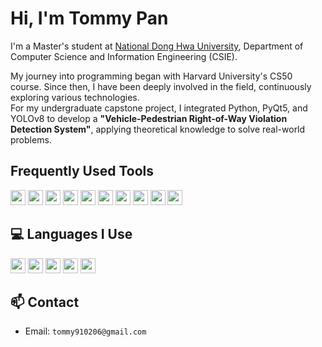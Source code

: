 #  Hi, I'm Tommy Pan

I'm a Master's student at [National Dong Hwa University](https://www.ndhu.edu.tw/), Department of Computer Science and Information Engineering (CSIE).

My journey into programming began with Harvard University's CS50 course. Since then, I have been deeply involved in the field, continuously exploring various technologies.  
For my undergraduate capstone project, I integrated Python, PyQt5, and YOLOv8 to develop a **"Vehicle-Pedestrian Right-of-Way Violation Detection System"**, applying theoretical knowledge to solve real-world problems.


##  Frequently Used Tools

<span>
  <img src="https://img.shields.io/badge/Cursor-27272A?style=flat" height="24"/>
  <img src="https://img.shields.io/badge/VSCode-007ACC?logo=visualstudiocode&logoColor=white" height="24"/>
  <img src="https://img.shields.io/badge/PyQt5-41CD52?logo=qt&logoColor=white" height="24"/>
  <img src="https://img.shields.io/badge/Windsurf-1E90FF?style=flat&logoColor=white&logo=windy" height="24"/>
  <img src="https://img.shields.io/badge/Perplexity-3B3B98?logo=perplexity&logoColor=white" height="24"/>
  <img src="https://img.shields.io/badge/ChatGPT-10A37F?logo=openai&logoColor=white" height="24"/>
  <img src="https://img.shields.io/badge/Gemini-4285F4?logo=google&logoColor=white" height="24"/>
  <img src="https://img.shields.io/badge/Grok-FF5C5C?logo=twitter&logoColor=white" height="24"/>
  <img src="https://img.shields.io/badge/Claude-FFD700?logo=anthropic&logoColor=black" height="24"/>
  <img src="https://img.shields.io/badge/Jupyter-F37626?logo=jupyter&logoColor=white" height="24"/>
</span>



## 💻 Languages I Use

<span>
  <img src="https://img.shields.io/badge/Python-3776AB?logo=python&logoColor=white" height="24"/>
  <img src="https://img.shields.io/badge/C++-00599C?logo=c%2B%2B&logoColor=white" height="24"/>
  <img src="https://img.shields.io/badge/Markdown-000000?logo=markdown&logoColor=white" height="24"/>
  <img src="https://img.shields.io/badge/CSS-1572B6?logo=css3&logoColor=white" height="24"/>
  <img src="https://img.shields.io/badge/HTML-FF5733?logo=html5&logoColor=white" height="24"/>
</span>



## 📫 Contact

- Email: `tommy910206@gmail.com`
